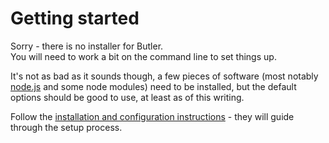 # Getting started


Sorry - there is no installer for Butler.  
You will need to work a bit on the command line to set things up.  

It's not as bad as it sounds though, a few pieces of software (most notably [node.js](https://nodejs.org/en/) and some node modules) need to be installed, but the default options should be good to use, at least as of this writing.

Follow the [installation and configuration instructions](install-config.md) - they will guide through the setup process.
